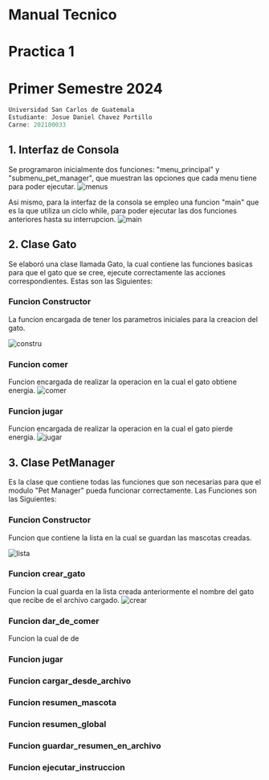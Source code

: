 # Manual Tecnico
# Practica 1
# Primer Semestre 2024
```js
Universidad San Carlos de Guatemala
Estudiante: Josue Daniel Chavez Portillo
Carne: 202100033
```
## 1. Interfaz de Consola
Se programaron inicialmente dos funciones:
"menu_principal" y "submenu_pet_manager", que muestran las opciones que cada menu tiene para poder ejecutar.
![menus](https://i.ibb.co/3WKwkvn/menus.png)

Asi mismo, para la interfaz de la consola se empleo una funcion "main" que es la que utiliza un ciclo while, para poder ejecutar las dos funciones anteriores hasta su interrupcion.
![main](https://i.ibb.co/xDHJ8F3/main.png)

## 2. Clase Gato
Se elaboró una clase llamada Gato, la cual contiene las funciones basicas para que el gato que se cree, ejecute correctamente las acciones correspondientes. Estas son las Siguientes:
### Funcion Constructor
La funcion encargada de tener los parametros iniciales para la creacion del gato.

![constru](https://i.ibb.co/NxGWKX1/ctr2.png)
### Funcion comer
Funcion encargada de realizar la operacion en la cual el gato obtiene energia.
![comer](https://i.ibb.co/sFDKZSH/comer.png)
### Funcion jugar
Funcion encargada de realizar la operacion en la cual el gato pierde energia.
![jugar](https://i.ibb.co/3TpHpxm/jugar.png)

## 3. Clase PetManager
Es la clase que contiene todas las funciones que son necesarias para que el modulo "Pet Manager" pueda funcionar correctamente. Las Funciones son las Siguientes:
### Funcion Constructor
Funcion que contiene la lista en la cual se guardan las mascotas creadas.

![lista](https://i.ibb.co/P6fBB7t/lista.png)
### Funcion crear_gato
Funcion la cual guarda en la lista creada anteriormente el nombre del gato que recibe de el archivo cargado.
![crear](https://i.ibb.co/4ZKQfY3/crear.png)
### Funcion dar_de_comer
Funcion la cual de de
### Funcion jugar

### Funcion cargar_desde_archivo

### Funcion resumen_mascota

### Funcion resumen_global

### Funcion guardar_resumen_en_archivo

### Funcion ejecutar_instruccion


